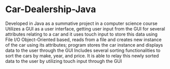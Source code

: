 # Car-Dealership-Java
Developed in Java as a summative project in a computer science course
Utilizes a GUI as a user interface, getting user input from the GUI for several attributes relating to a car and it uses touch input to store this data using File I/O
Object-Oriented based, reads from a file and creates new instance of the car using its attributes; program stores the car instance and displays data to the user through the GUI
Includes several sorting functionalities to sort the cars by make, year, and price. It is able to relay this newly sorted data to the user by utilizing touch input through the GUI
